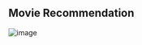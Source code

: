 ## Movie Recommendation

![image](https://github.com/user-attachments/assets/17c8ae3c-0a24-4106-bafa-20e40c926cf3)
